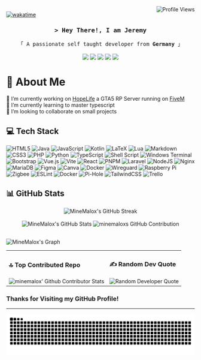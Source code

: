<!-- Intro  -->
<a href="https://visitcount.itsvg.in">
  <img align="right" src="https://visitcount.itsvg.in/api?id=minemalox&label=Profile%20Views&color=6&icon=2&pretty=false"  alt="Profile Views"/>
</a>

[![wakatime](https://wakatime.com/badge/user/018bad2e-2270-433f-9947-ab8dfc8f362a.svg?style=for-the-badge)](https://wakatime.com/@018bad2e-2270-433f-9947-ab8dfc8f362a)

<h3 align="center">
    <samp>
        &gt; Hey There!, I am <b>Jeremy</b>
    </samp>
</h3>
<p align="center"> 
  <samp>
    「 A passionate self taught developer from <b>Germany</b> 」
    <br>
  </samp>
  <br>
  <a href="https://instagram.com/minemalox"><img src="https://img.shields.io/badge/Instagram-%23E4405F.svg?logo=Instagram&logoColor=white&style=for-the-badge"></a>
  <a href="https://tiktok.com/@minemalox"><img src="https://img.shields.io/badge/TikTok-%23000000.svg?logo=TikTok&logoColor=white&style=for-the-badge"></a>
  <a href="https://twitch.tv/minemalox"><img src="https://img.shields.io/badge/Twitch-%239146FF.svg?logo=Twitch&logoColor=white&style=for-the-badge"></a>
  <a href="https://x.com/minemalox"><img src="https://img.shields.io/badge/Twitter%20(X)-black.svg?logo=X&logoColor=white&style=for-the-badge"></a>
  <a href="https://youtube.com/@UCnJ1Ujs5DKeBczM_u2zpTQw"><img src="https://img.shields.io/badge/YouTube-%23FF0000.svg?logo=YouTube&logoColor=white&style=for-the-badge"></a>
</p>

# 💫 About Me

🔭 I’m currently working on [HopeLife](https://discord.gg/hopelife) a GTA5 RP Server running
on [FiveM](https://fivem.net)<br>
🌱 I’m currently learning to master typescript<br>
👯 I’m looking to collaborate on small projects<br>


## 💻 Tech Stack
![HTML5](https://img.shields.io/badge/html5-%23E34F26.svg?style=for-the-badge&logo=html5&logoColor=white)
![Java](https://img.shields.io/badge/java-%23ED8B00.svg?style=for-the-badge&logo=openjdk&logoColor=white)
![JavaScript](https://img.shields.io/badge/javascript-%23323330.svg?style=for-the-badge&logo=javascript&logoColor=%23F7DF1E)
![Kotlin](https://img.shields.io/badge/kotlin-%237F52FF.svg?style=for-the-badge&logo=kotlin&logoColor=white)
![LaTeX](https://img.shields.io/badge/latex-%23008080.svg?style=for-the-badge&logo=latex&logoColor=white)
![Lua](https://img.shields.io/badge/lua-%232C2D72.svg?style=for-the-badge&logo=lua&logoColor=white)
![Markdown](https://img.shields.io/badge/markdown-%23000000.svg?style=for-the-badge&logo=markdown&logoColor=white)
![CSS3](https://img.shields.io/badge/css3-%231572B6.svg?style=for-the-badge&logo=css3&logoColor=white)
![PHP](https://img.shields.io/badge/php-%23777BB4.svg?style=for-the-badge&logo=php&logoColor=white)
![Python](https://img.shields.io/badge/python-3670A0?style=for-the-badge&logo=python&logoColor=ffdd54)
![TypeScript](https://img.shields.io/badge/typescript-%23007ACC.svg?style=for-the-badge&logo=typescript&logoColor=white)
![Shell Script](https://img.shields.io/badge/shell_script-%23121011.svg?style=for-the-badge&logo=gnu-bash&logoColor=white)
![Windows Terminal](https://img.shields.io/badge/Windows%20Terminal-%234D4D4D.svg?style=for-the-badge&logo=windows-terminal&logoColor=white)
![Bootstrap](https://img.shields.io/badge/bootstrap-%238511FA.svg?style=for-the-badge&logo=bootstrap&logoColor=white)
![Vue.js](https://img.shields.io/badge/vue.js-%2335495e.svg?style=for-the-badge&logo=vuedotjs&logoColor=%234FC08D)
![Vite](https://img.shields.io/badge/vite-%23646CFF.svg?style=for-the-badge&logo=vite&logoColor=white)
![React](https://img.shields.io/badge/react-%2320232a.svg?style=for-the-badge&logo=react&logoColor=%2361DAFB)
![PNPM](https://img.shields.io/badge/pnpm-%234a4a4a.svg?style=for-the-badge&logo=pnpm&logoColor=f69220)
![Laravel](https://img.shields.io/badge/laravel-%23FF2D20.svg?style=for-the-badge&logo=laravel&logoColor=white)
![NodeJS](https://img.shields.io/badge/node.js-6DA55F?style=for-the-badge&logo=node.js&logoColor=white)
![Nginx](https://img.shields.io/badge/nginx-%23009639.svg?style=for-the-badge&logo=nginx&logoColor=white)
![MariaDB](https://img.shields.io/badge/MariaDB-003545?style=for-the-badge&logo=mariadb&logoColor=white)
![Figma](https://img.shields.io/badge/figma-%23F24E1E.svg?style=for-the-badge&logo=figma&logoColor=white)
![Canva](https://img.shields.io/badge/Canva-%2300C4CC.svg?style=for-the-badge&logo=Canva&logoColor=white)
![Docker](https://img.shields.io/badge/docker-%230db7ed.svg?style=for-the-badge&logo=docker&logoColor=white)
![Wireguard](https://img.shields.io/badge/wireguard-%2388171A.svg?style=for-the-badge&logo=wireguard&logoColor=white)
![Raspberry Pi](https://img.shields.io/badge/-RaspberryPi-C51A4A?style=for-the-badge&logo=Raspberry-Pi)
![Zigbee](https://img.shields.io/badge/zigbee-%23EB0443.svg?style=for-the-badge&logo=zigbee&logoColor=white)
![ESLint](https://img.shields.io/badge/ESLint-4B3263?style=for-the-badge&logo=eslint&logoColor=white)
![Docker](https://img.shields.io/badge/docker-%230db7ed.svg?style=for-the-badge&logo=docker&logoColor=white)
![Pi-Hole](https://img.shields.io/badge/pihole-%2396060C.svg?style=for-the-badge&logo=pi-hole&logoColor=white)
![TailwindCSS](https://img.shields.io/badge/tailwindcss-%2338B2AC.svg?style=for-the-badge&logo=tailwind-css&logoColor=white)
![Trello](https://img.shields.io/badge/Trello-%23026AA7.svg?style=for-the-badge&logo=Trello&logoColor=white)

## 📊 GitHub Stats

<div align="center">
    <img src="https://github-readme-streak-stats.herokuapp.com/?user=minemalox&theme=radical&hide_border=false" alt="MineMalox's GitHub Streak" />
</div>
<br>
<div align="center">
    <img src="https://github-readme-stats.vercel.app/api?username=minemalox&theme=radical&hide_border=false&include_all_commits=true&count_private=true" alt="MineMalox's GitHub Stats"  height="192px" width="49.5%" />
    <img src="https://github-profile-summary-cards.vercel.app/api/cards/profile-details?username=minemalox&theme=radical&hide_border=false" alt="minemaloxs GitHub Contribution"  height="192px" width="49.5%" />
</div>
<br>
<div align="center">
    <!-- <img src="https://github-readme-stats.vercel.app/api/top-langs/?username=minemalox&theme=radical&hide_border=false&include_all_commits=true&count_private=true&layout=compact" alt="MineMalox's Top Languages"  height="192px" width="49.5%" /> -->
</div>

![MineMalox's Graph](https://github-readme-activity-graph.vercel.app/graph?username=minemalox&custom_title=minemalox'%20GitHub%20Activity%20Graph&area=true&theme=redical)

<table style="flex: 2">
  <tr style="border: none!important">
    <td align="left" style="border: none!important">
        <h3>🔝 Top Contributed Repo</h3>
    </td>
    <td align="left" style="border: none!important">
        <h3>✍️ Random Dev Quote</h3>
    </td>
  </tr>
  <tr style="border: none!important">
    <td style="border: none!important">
        <img src="https://github-contributor-stats.vercel.app/api?username=minemalox&limit=5&theme=radical&combine_all_yearly_contributions=true" alt="minemalox' Github Contributor Stats">
    </td>
    <td style="border: none!important">
        <img src="https://quotes-github-readme.vercel.app/api?type=horizontal&theme=radical" alt="Random Developer Quote">
    </td>
  </tr>
</table>

### Thanks for Visiting my GitHub Profile!

---
<p align="center">
  <img src="https://github.com/minemalox/minemalox/blob/output/github-contribution-grid-snake-dark.svg">
</p>